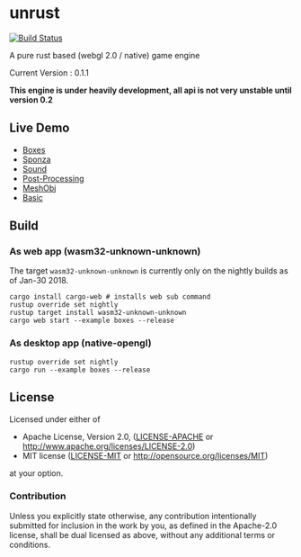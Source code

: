 # unrust

[![Build Status](https://travis-ci.org/edwin0cheng/unrust.svg?branch=master)](https://travis-ci.org/edwin0cheng/unrust)

A pure rust based (webgl 2.0 / native) game engine

Current Version : 0.1.1

**This engine is under heavily development, all api is not very unstable until version 0.2**


## Live Demo

* [Boxes](https://edwin0cheng.github.io/unrust/demo/boxes)
* [Sponza](https://edwin0cheng.github.io/unrust/demo/sponza)
* [Sound](https://edwin0cheng.github.io/unrust/demo/sound)
* [Post-Processing](https://edwin0cheng.github.io/unrust/demo/postprocessing)
* [MeshObj](https://edwin0cheng.github.io/unrust/demo/meshobj)
* [Basic](https://edwin0cheng.github.io/unrust/demo/basic)

## Build

### As web app (wasm32-unknown-unknown)

The target `wasm32-unknown-unknown` is currently only on the nightly builds as of Jan-30 2018.

```
cargo install cargo-web # installs web sub command
rustup override set nightly
rustup target install wasm32-unknown-unknown
cargo web start --example boxes --release
```

### As desktop app (native-opengl)

```
rustup override set nightly
cargo run --example boxes --release
```

## License

Licensed under either of

 * Apache License, Version 2.0, ([LICENSE-APACHE](LICENSE-APACHE) or http://www.apache.org/licenses/LICENSE-2.0)
 * MIT license ([LICENSE-MIT](LICENSE-MIT) or http://opensource.org/licenses/MIT)

at your option.

### Contribution

Unless you explicitly state otherwise, any contribution intentionally submitted
for inclusion in the work by you, as defined in the Apache-2.0 license, shall be dual licensed as above, without any
additional terms or conditions.
